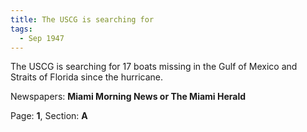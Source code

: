 ```yaml
---  
title: The USCG is searching for  
tags:  
  - Sep 1947  
---  
```

  
The USCG is searching for 17 boats missing in the Gulf of Mexico and Straits of Florida since the hurricane.  
  
Newspapers: **Miami Morning News or The Miami Herald**  
  
Page: **1**, Section: **A** 
